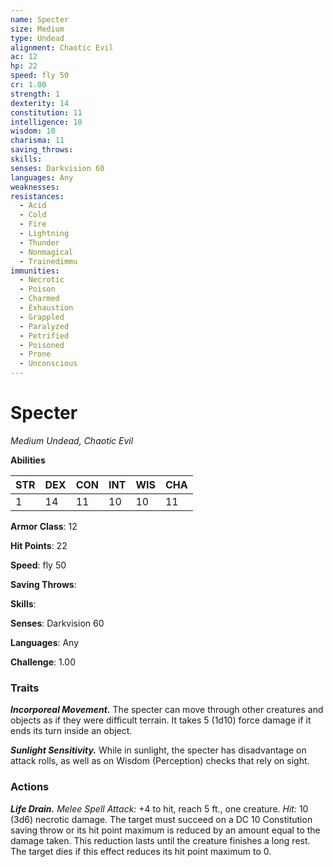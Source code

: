 ```yaml
---
name: Specter
size: Medium
type: Undead
alignment: Chaotic Evil
ac: 12
hp: 22
speed: fly 50
cr: 1.00
strength: 1
dexterity: 14
constitution: 11
intelligence: 10
wisdom: 10
charisma: 11
saving_throws: 
skills: 
senses: Darkvision 60
languages: Any
weaknesses:
resistances:
  - Acid
  - Cold
  - Fire
  - Lightning
  - Thunder
  - Nonmagical
  - Trainedimmu
immunities:
  - Necrotic
  - Poison
  - Charmed
  - Exhaustion
  - Grappled
  - Paralyzed
  - Petrified
  - Poisoned
  - Prone
  - Unconscious
---
```


# Specter

*Medium Undead, Chaotic Evil*

**Abilities**

| STR | DEX | CON | INT | WIS | CHA |
| --- | --- | --- | --- | --- | --- |
| 1 | 14 | 11 | 10 | 10 | 11 |

**Armor Class**: 12

**Hit Points**: 22

**Speed**: fly 50

**Saving Throws**: 

**Skills**: 

**Senses**: Darkvision 60

**Languages**: Any

**Challenge**: 1.00


### Traits
***Incorporeal Movement.*** The specter can move through other creatures and objects as if they were difficult terrain. It takes 5 (1d10) force damage if it ends its turn inside an object. 

***Sunlight Sensitivity.*** While in sunlight, the specter has disadvantage on attack rolls, as well as on Wisdom (Perception) checks that rely on sight.

### Actions
***Life Drain.*** *Melee Spell Attack:* +4 to hit, reach 5 ft., one creature. *Hit:* 10 (3d6) necrotic damage. The target must succeed on a DC 10 Constitution saving throw or its hit point maximum is reduced by an amount equal to the damage taken. This reduction lasts until the creature finishes a long rest. The target dies if this effect reduces its hit point maximum to 0.
